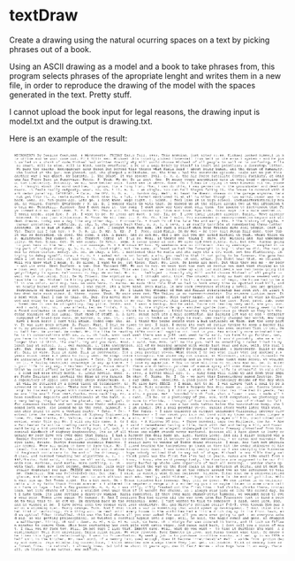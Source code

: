 # textDraw
Create a drawing using the natural ocurring spaces on a text by picking phrases out of a book.


Using an ASCII drawing as a model and a book to take phrases from, this program selects phrases of the apropriate lenght and writes them in a new file, in order to reproduce the drawing of the model with the spaces generated in the text.
Pretty stuff.

I cannot upload the book input for legal reasons, the drawing input is model.txt and the output is drawing.txt.

Here is an example of the result:

![alt text](https://raw.githubusercontent.com/Trurl0/textDraw/master/result.png)
